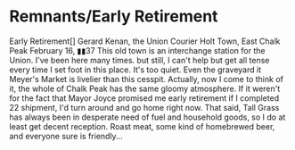# Remnants/Early Retirement

Early Retirement[]
Gerard Kenan, the Union Courier
Holt Town, East Chalk Peak
February 16, ▮▮37
This old town is an interchange station for the Union. I've been here many times. but still, I can't help but get all tense every time I set foot in this place. It's too quiet. Even the graveyard it Meyer's Market is livelier than this cesspit. Actually, now I come to think of it, the whole of Chalk Peak has the same gloomy atmosphere. If it weren't for the fact that Mayor Joyce promised me early retirement if I completed 22 shipment, I'd turn around and go  home right now.
That said, Tall Grass has always been in desperate need of fuel and household goods, so I do at least get decent reception. Roast meat, some kind of homebrewed beer, and everyone sure is friendly...
